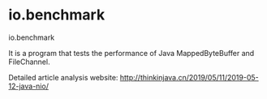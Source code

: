 # io.benchmark
io.benchmark

It is a program that tests the performance of Java MappedByteBuffer and FileChannel.

Detailed article analysis website: http://thinkinjava.cn/2019/05/11/2019-05-12-java-nio/
